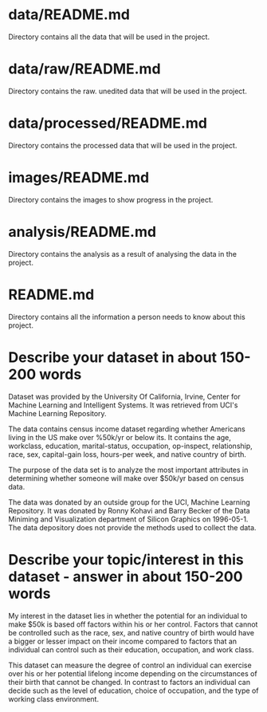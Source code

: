 # data/README.md

Directory contains all the data that will be used in the project.

# data/raw/README.md

Directory contains the raw. unedited data that will be used in the project. 

# data/processed/README.md

Directory contains the processed data that will be used in the project.

# images/README.md 

Directory contains the images to show progress in the project.

# analysis/README.md

Directory contains the analysis as a result of analysing the data in the project.

# README.md 

Directory contains all the information a person needs to know about this project.

# Describe your dataset in about 150-200 words 

Dataset was provided by the University Of California, Irvine, Center for Machine Learning and Intelligent Systems. It was retrieved from UCI's Machine Learning Repository.

The data contains census income dataset regarding whether Americans living in the US make over %50k/yr or below its. It contains the age, workclass, education, marital-status, occupation, op-inspect, relationship, race, sex, capital-gain loss, hours-per week, and native country of birth. 

The purpose of the data set is to analyze the most important attributes in determining whether someone will make over $50k/yr based on census data.

The data was donated by an outside group for the UCI, Machine Learning Repository. It was donated by Ronny Kohavi and Barry Becker of the Data Miniming and Visualization department of Silicon Graphics on 1996-05-1. The data depository does not provide the methods used to collect the data. 

# Describe your topic/interest in this dataset - answer in about 150-200 words

My interest in the dataset lies in whether the potential for an individual to make $50k is based off factors within his or her control. Factors that cannot be controlled such as the race, sex, and native country of birth would have a bigger or lesser impact on their income compared to factors that an individual can control such as their education, occupation, and work class. 

This dataset can measure the degree of control an individual can exercise over his or her potential lifelong income depending on the circumstances of their birth that cannot be changed. In contrast to factors an individual can decide such as the level of education, choice of occupation, and the type of working class environment. 




